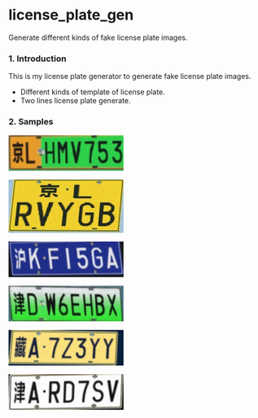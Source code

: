 # license_plate_gen
Generate different kinds of fake license plate images.

### 1. Introduction

This is my license plate generator to generate fake license plate images. 

- Different kinds of template of license plate.
- Two lines license plate generate.

### 2. Samples

![](\samples\A01_LHMV753_0_0.jpg)

![](\samples\A01_LRVYGB_0_1.jpg)

![](\samples\A03_KF15GA_0_0.jpg)

![](\samples\A02_DW6EHBX_0_0.jpg)

![](\samples\S35_A7Z3YY_0_0.jpg)

![](\samples\A02_ARD7SV_0_0.jpg)

